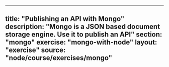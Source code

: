---
  title: "Publishing an API with Mongo"
  description: "Mongo is a JSON based document storage engine. Use it to publish an API"
  section: "mongo"
  exercise: "mongo-with-node"
  layout: "exercise"
  source: "node/course/exercises/mongo"
  ---
  